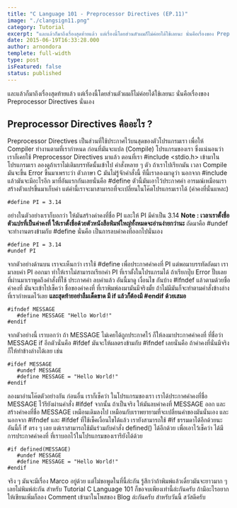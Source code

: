```yaml
---
title: "C Language 101 - Preprocessor Directives (EP.11)"
image: "./clangsign11.png"
category: Tutorial
excerpt: "และแล้วก็มาถึงเรื่องสุดท้ายแล้ว แต่เรื่องนี้โดยส่วนตัวผมก็ไม่ค่อยได้ใช้เลยนะ นั่นคือเรื่องของ Preprocessor Directives นั่นเอง"
date: 2015-06-19T16:33:28.000
author: arnondora
templete: full-width
type: post
isFeatured: false
status: published
---
```


และแล้วก็มาถึงเรื่องสุดท้ายแล้ว แต่เรื่องนี้โดยส่วนตัวผมก็ไม่ค่อยได้ใช้เลยนะ นั่นคือเรื่องของ Preprocessor Directives นั่นเอง

## Preprocessor Directives คืออะไร ?
Preprocessor Directives เป็นส่วนที่ใช้ประกาศไว้บนสุดของตัวโปรแกรมเรา เพื่อให้ Compiler ทำงานตามที่เรากำหนด ก่อนที่มันจะแปล (Compile) โปรแกรมของเรา ซึ่งแน่นอนว่า เราก็เคยใช้ Preprocessor Directives มาแล้ว ตอนที่เรา \#include <stdio.h\> เข้ามาในโปรแกรมเรา ลองดูถ้าเราไม่เติมบรรทัดนั้นเข้าไป คำสั่งหลาย ๆ ตัว ถ้าเราไปเรียกมัน เวลา Compile มันจะขึ้น Error ขึ้นมาเพราะว่า ตัวภาษา C มันไม่รู้จักคำสั่งนี้
ทีนี้เราลองมาดูว่า นอกจาก \#include แล้วมันจะมีอะไรอีก
มาที่อันแรกกันเลยนั่นคือ \#define ตัวนี้มันเอาไว้ประกาศค่า อารมณ์เหมือนเราสร้างตัวแปรขึ้นมาเก็บค่า แต่ค่านี้เราจะมาสามารถที่จะเปลี่ยนในโค๊ตโปรแกรมเราได้ (ค่าคงที่นั่นแหละ)

    #define PI = 3.14

อย่างในตัวอย่างเราก็บอกว่า ให้มันสร้างค่าคงที่ชื่อ PI และให้ PI มีค่าเป็น 3.14
**Note : เวลาเราตั้งชื่อตัวแปรที่เป็นค่าคงที่ ให้เราตั้งชื่อด้วยตัวหนังสือพิมพ์ใหญ่ทั้งหมดจะอ่านง่ายกว่านะ**
ถัดมาคือ \#undef จะทำงานตรงข้ามกับ \#define นั่นคือ เป็นการลบค่าคงที่ออกไปนั่นเอง

    #define PI = 3.14
    #undef PI

จากตัวอย่างด้านบน เราจะเห็นกว่า เราใช้ \#define เพื่อประกาศค่าคงที่ PI แต่พอมาบรรทัดถัดมา เรามาลบค่า PI ออกมา ทำให้เราไม่สามารถเรียกค่า PI ที่เราตั้งในโปรแกรมได้ ถ้าเรียกปุ๊บ Error ปั๊บเลย
ที่ผ่านมาเราพูดถึงคำสั่งที่ใช้ ประกาศค่า ลบค่าแล้ว อันนี้มาดู เงื่อนไข กันบ้าง
\#ifndef แล้วตามด้วยชื่อค่าคงที่ มันจะเข้าไปเช็คว่า ชื่อของค่าคงที่ ที่เราพิมพ์ลงมามันมีจริงมั้ย ถ้าไม่มีมันก็จะทำตามคำสั่งข้างล่างที่เรากำหนดไว้เลย **และสุดท้ายอย่าลืมเด็ดขาด มี if แล้วก็ต้องมี \#endif ด้วยเสมอ**

    #ifndef MESSAGE
       #define MESSAGE "Hello World!"
    #endif

จากตัวอย่างนี้ เราบอกว่า ถ้า MESSAGE ไม่เคยได้ถูกประกาศไว้ ก็ให้ลงมาประกาศค่าคงที่ ที่ชื่อว่า MESSAGE
if อีกตัวนั่นคือ \#ifdef มันจะให้ผลตรงข้ามกับ \#ifndef เลยนั่นคือ ถ้าค่าคงที่นั่นมีจริงก็ให้ทำข้างล่างได้เลย เช่น

    #ifdef MESSAGE
       #undef MESSAGE
       #define MESSAGE = "Hello World!"
    #endif

ลองมาอ่านโค๊ตตัวอย่างกัน ก่อนอื่น เราก็เช็คว่า ในโปรแกรมของเรา เราได้ประกาศค่าคงที่ชื่อ MESSAGE ไว้รึยังผ่านคำสั่ง \#ifdef จากนั้น ถ้าเป็นจริง ให้มันลบค่าคงที่ MESSAGE ออก และสร้างค่าคงที่ชื่อ MESSAGE เหมือนเดิมลงไป เหมือนกับเราพยายามที่จะเปลี่ยนค่าของมันนั่นเอง
และนอกจาก \#ifndef และ \#ifdef ที่ใช้เช็คเงื่อนไขได้แล้ว เรายังสามารถใช้ \#if ธรรมดาได้อีกด้วยนะ อันนี้ก็ if ตรง ๆ เลย แต่เราสามารถใช้มันร่วมกับคำสั่ง defined() ได้อีกด้วย เพื่อเอาไว้เช็คว่า ได้มีการประกาศค่าคงที่ ที่เราบอกไว้ในโปรแกรมของเรารึยังได้ด้วย

    #if defined(MESSAGE)
       #undef MESSAGE
       #define MESSAGE = "Hello World!"
    #endif

จริง ๆ มันจะมีเรื่อง Marco อยู่ด้วย แต่ไม่ขอพูดในที่นี้ล่ะกัน รู้สึกว่าถ้าพิมพ์แล้วเดี๋ยวมันจะยาวมาก ๆ เลยไม่พิมพ์ล่ะกัน สำหรับ Tutorial C Language 101 ก็ขอจบเพียงเท่านี้ล่ะกันครับ ถ้ามีอะไรอยากให้เขียนเพิ่มก็ลอง Comment เข้ามาในโพสของ Blog ล่ะกันครับ สำหรับวันนี้ สวัสดีครับ
